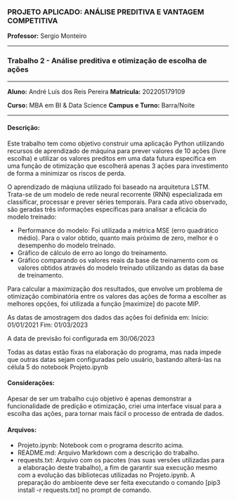 ### PROJETO APLICADO: ANÁLISE PREDITIVA E VANTAGEM COMPETITIVA
**Professor:** Sergio Monteiro

------------

### Trabalho 2 - Análise preditiva e otimização de escolha de ações
------------

**Aluno:** André Luís dos Reis Pereira   **Matrícula:** 202205179109

**Curso:** MBA em BI & Data Science   **Campus e Turno:** Barra/Noite

------------

#### **Descrição:**
Este trabalho tem como objetivo construir uma aplicação Python utilizando recursos de aprendizado de máquina para prever valores de 10 ações (livre escolha) e utilizar os valores preditos em uma data futura específica em uma função de otimização que escolherá apenas 3 ações para investimento de forma a minimizar os riscos de perda.

O aprendizado de máqiuna utilizado foi baseado na arquitetura LSTM. Trata-se de um modelo de rede neural recorrente (RNN) especializada em classificar, processar e prever séries temporais.
Para cada ativo observado, são geradas três informações específicas para analisar a eficácia do modelo treinado:
- Performance do modelo: Foi utilizada a métrica MSE (erro quadrático médio). Para o valor obtido, quanto mais próximo de zero, melhor é o desempenho do modelo treinado.
- Gráfico de cálculo de erro ao longo do treinamento.
- Gráfico comparando os valores reais da base de treinamento com os valores obtidos através do modelo treinado utilizando as datas da base de treinamento.

Para calcular a maximização dos resultados, que envolve um problema de otimização combinatória entre os valores das ações de forma a escolher as melhores opções, foi utilizada a função [maximize] do pacote MIP.

As datas de amostragem dos dados das ações foi definida em:
Início: 01/01/2021
Fim: 01/03/2023

A data de previsão foi configurada em 30/06/2023

Todas as datas estão fixas na elaboração do programa, mas nada impede que outras datas sejam configuradas pelo usuário, bastando alterá-las na célula 5 do notebook Projeto.ipynb

#### **Considerações:**
Apesar de ser um trabalho cujo objetivo é apenas demonstrar a funcionalidade de predição e otimização, criei uma interface visual para a escolha das ações, para tornar mais fácil o processo de entrada de dados.

#### **Arquivos:**
- Projeto.ipynb: Notebook com o programa descrito acima.
- README.md: Arquivo Markdown com a descrição do trabalho.
- requests.txt: Arquivo com os pacotes (nas suas versões utilizadas para a elaboração deste trabalho), a fim de garantir sua execução mesmo com a evolução das bibliotecas utilizadas no Projeto.ipynb. A preparação do ambioente deve ser feita executando o comando [pip3 install -r requests.txt] no prompt de comando.